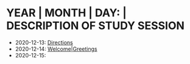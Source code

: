 # YEAR | MONTH | DAY: | DESCRIPTION OF STUDY SESSION 

* 2020-12-13: [Directions](https://github.com/EO4wellness/T-I-L/blob/main/polyglot/aleman/directions.md)<br>
* 2020-12-14: [Welcome|Greetings](https://github.com/EO4wellness/T-I-L/blob/main/polyglot/aleman/welcome.md)<br>
* 2020-12-15: <br>
